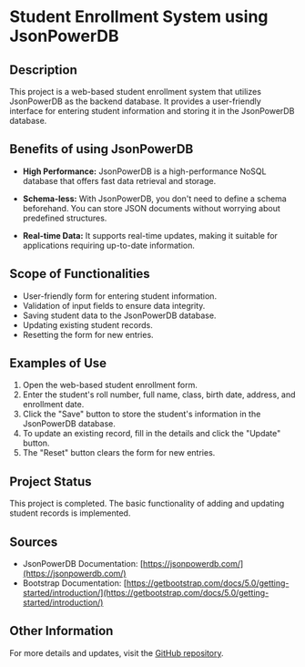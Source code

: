 # Student Enrollment System using JsonPowerDB

## Description

This project is a web-based student enrollment system that utilizes JsonPowerDB as the backend database. It provides a user-friendly interface for entering student information and storing it in the JsonPowerDB database.

## Benefits of using JsonPowerDB

- **High Performance:** JsonPowerDB is a high-performance NoSQL database that offers fast data retrieval and storage.

- **Schema-less:** With JsonPowerDB, you don't need to define a schema beforehand. You can store JSON documents without worrying about predefined structures.

- **Real-time Data:** It supports real-time updates, making it suitable for applications requiring up-to-date information.

## Scope of Functionalities

- User-friendly form for entering student information.
- Validation of input fields to ensure data integrity.
- Saving student data to the JsonPowerDB database.
- Updating existing student records.
- Resetting the form for new entries.

## Examples of Use

1. Open the web-based student enrollment form.
2. Enter the student's roll number, full name, class, birth date, address, and enrollment date.
3. Click the "Save" button to store the student's information in the JsonPowerDB database.
4. To update an existing record, fill in the details and click the "Update" button.
5. The "Reset" button clears the form for new entries.

## Project Status

This project is completed. The basic functionality of adding and updating student records is implemented. 

## Sources

- JsonPowerDB Documentation: [https://jsonpowerdb.com/](https://jsonpowerdb.com/)
- Bootstrap Documentation: [https://getbootstrap.com/docs/5.0/getting-started/introduction/](https://getbootstrap.com/docs/5.0/getting-started/introduction/)

## Other Information

For more details and updates, visit the [GitHub repository](https://github.com/saipranaynani/Student-Enrollment-Form.git).
